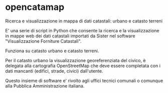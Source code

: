 # opencatamap
Ricerca e visualizzazione in mappa di dati catastali: urbano e catasto terreni

E' una serie di script in Python che consente la ricerca e la visualizzazione in mappe web
dei dati catastali importati da Sister nel software "Visualizzazione Forniture Catastali".

Funziona su catasto urbano e catasto terreni.

Per il  catasto urbano la visualizzazione georeferenziata del civico, è delegata alla cartografia
OpenStreetMap che deve essere completata con i dati mancanti (edifici, strade, civici) dall'utente.

Questo insieme di software e' rivolto agli uffici tecnici comunali o comunque alla Pubblica Amministrazione italiana.
